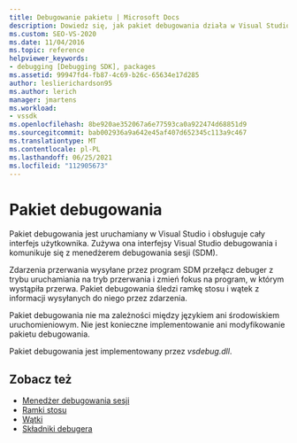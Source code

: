 ```yaml
---
title: Debugowanie pakietu | Microsoft Docs
description: Dowiedz się, jak pakiet debugowania działa w Visual Studio i obsługuje interfejs użytkownika, korzystając z interfejsów debugowania i komunikując się z menedżerem debugowania sesji.
ms.custom: SEO-VS-2020
ms.date: 11/04/2016
ms.topic: reference
helpviewer_keywords:
- debugging [Debugging SDK], packages
ms.assetid: 99947fd4-fb87-4c69-b26c-65634e17d285
author: leslierichardson95
ms.author: lerich
manager: jmartens
ms.workload:
- vssdk
ms.openlocfilehash: 8be920ae352067a6e77593ca0a922474d68851d9
ms.sourcegitcommit: bab002936a9a642e45af407d652345c113a9c467
ms.translationtype: MT
ms.contentlocale: pl-PL
ms.lasthandoff: 06/25/2021
ms.locfileid: "112905673"
---
```

# <a name="debug-package"></a>Pakiet debugowania
Pakiet debugowania jest uruchamiany w Visual Studio i obsługuje cały interfejs użytkownika. Zużywa ona interfejsy Visual Studio debugowania i komunikuje się z menedżerem debugowania sesji (SDM).

 Zdarzenia przerwania wysyłane przez program SDM przełącz debuger z trybu uruchamiania na tryb przerwania i zmień fokus na program, w którym wystąpiła przerwa. Pakiet debugowania śledzi ramkę stosu i wątek z informacji wysyłanych do niego przez zdarzenia.

 Pakiet debugowania nie ma zależności między językiem ani środowiskiem uruchomieniowym. Nie jest konieczne implementowanie ani modyfikowanie pakietu debugowania.

 Pakiet debugowania jest implementowany przez *vsdebug.dll*.

## <a name="see-also"></a>Zobacz też
- [Menedżer debugowania sesji](../../extensibility/debugger/session-debug-manager.md)
- [Ramki stosu](../../extensibility/debugger/stack-frames.md)
- [Wątki](../../extensibility/debugger/threads.md)
- [Składniki debugera](../../extensibility/debugger/debugger-components.md)

